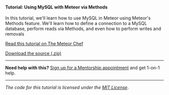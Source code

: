 #### Tutorial: Using MySQL with Meteor via Methods

In this tutorial, we'll learn how to use MySQL in Meteor using Meteor's Methods feature. We'll learn how to define a connection to a MySQL database, perform reads via Methods, and even how to perform writes and removals

[Read this tutorial on The Meteor Chef](https://themeteorchef.com/tutorials/using-mysql-with-meteor-via-methods)  

[Download the source (.zip)](https://github.com/themeteorchef/using-mysql-with-meteor-via-methods/archive/master.zip)

---

**Need help with this?** [Sign up for a Mentorship appointment](https://themeteorchef.com/mentorship?readme=using-mysql-with-meteor-via-methods) and get 1-on-1 help.

---

_The code for this tutorial is licensed under the [MIT License](http://opensource.org/licenses/MIT)_.
